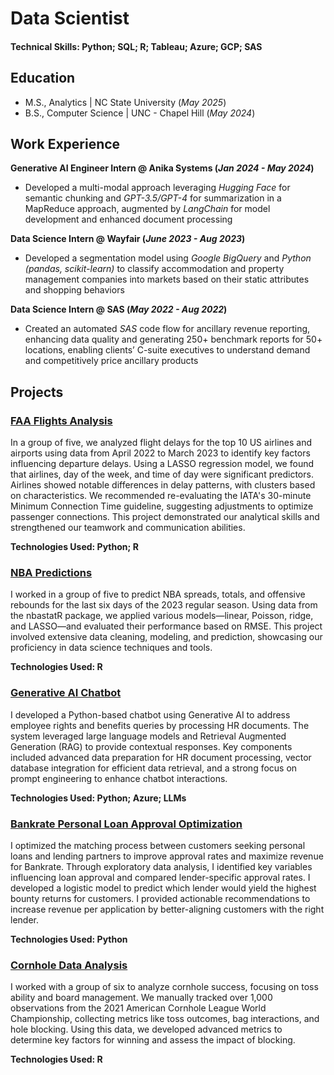 # Data Scientist

#### Technical Skills: Python; SQL; R; Tableau; Azure; GCP; SAS

## Education			       		
- M.S., Analytics	| NC State University (_May 2025_)	 			        		
- B.S., Computer Science | UNC - Chapel Hill (_May 2024_)

## Work Experience
**Generative AI Engineer Intern @ Anika Systems (_Jan 2024 - May 2024_)**
- Developed a multi-modal approach leveraging _Hugging Face_ for semantic chunking and _GPT-3.5/GPT-4_ for summarization in a MapReduce approach, augmented by _LangChain_ for model development and enhanced document processing

**Data Science Intern @ Wayfair (_June 2023 - Aug 2023_)**
- Developed a segmentation model using _Google BigQuery_ and _Python (pandas, scikit-learn)_ to classify accommodation and property management companies into markets based on their static attributes and shopping behaviors

**Data Science Intern @ SAS (_May 2022 - Aug 2022_)**
- Created an automated _SAS_ code flow for ancillary revenue reporting, enhancing data quality and generating 250+ benchmark reports for 50+ locations, enabling clients’ C-suite executives to understand demand and competitively price ancillary products

## Projects
### [FAA Flights Analysis](https://github.com/rvenkatraman02/FAA-Flights-Analysis)
In a group of five, we analyzed flight delays for the top 10 US airlines and airports using data from April 2022 to March 2023 to identify key factors influencing departure delays. Using a LASSO regression model, we found that airlines, day of the week, and time of day were significant predictors. Airlines showed notable differences in delay patterns, with clusters based on characteristics. We recommended re-evaluating the IATA's 30-minute Minimum Connection Time guideline, suggesting adjustments to optimize passenger connections. This project demonstrated our analytical skills and strengthened our teamwork and communication abilities.

**Technologies Used: Python; R**

<!--![Flights](/assets/img/airplane.png)-->


### [NBA Predictions](https://github.com/rvenkatraman02/NBA-Predictions)
I worked in a group of five to predict NBA spreads, totals, and offensive rebounds for the last six days of the 2023 regular season. Using data from the nbastatR package, we applied various models—linear, Poisson, ridge, and LASSO—and evaluated their performance based on RMSE. This project involved extensive data cleaning, modeling, and prediction, showcasing our proficiency in data science techniques and tools.

**Technologies Used: R**

<!--![NBA](/assets/img/nba.png)-->


### [Generative AI Chatbot](https://github.com/rvenkatraman02/Generative-AI-Chatbot)
I developed a Python-based chatbot using Generative AI to address employee rights and benefits queries by processing HR documents. The system leveraged large language models and Retrieval Augmented Generation (RAG) to provide contextual responses. Key components included advanced data preparation for HR document processing, vector database integration for efficient data retrieval, and a strong focus on prompt engineering to enhance chatbot interactions.

**Technologies Used: Python; Azure; LLMs**

<!--![Gen AI](/assets/img/gen_ai.png)-->


### [Bankrate Personal Loan Approval Optimization](https://github.com/rvenkatraman02/Loan-Approval-Predictions)
I optimized the matching process between customers seeking personal loans and lending partners to improve approval rates and maximize revenue for Bankrate. Through exploratory data analysis, I identified key variables influencing loan approval and compared lender-specific approval rates. I developed a logistic model to predict which lender would yield the highest bounty returns for customers. I provided actionable recommendations to increase revenue per application by better-aligning customers with the right lender.

**Technologies Used: Python**

<!--![Bankrate](/assets/img/bankrate_loan.png)-->


### [Cornhole Data Analysis](https://github.com/rvenkatraman02/Cornhole-Data-Analysis)
I worked with a group of six to analyze cornhole success, focusing on toss ability and board management. We manually tracked over 1,000 observations from the 2021 American Cornhole League World Championship, collecting metrics like toss outcomes, bag interactions, and hole blocking. Using this data, we developed advanced metrics to determine key factors for winning and assess the impact of blocking.

**Technologies Used: R**

<!--![Cornhole](/assets/img/cornhole.png)-->
